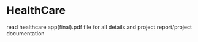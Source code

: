 # HealthCare
read healthcare app(final).pdf file for all details and project report/project documentation
